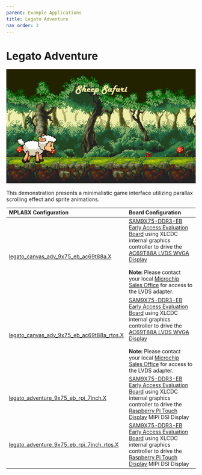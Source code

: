 ```yaml
---
parent: Example Applications
title: Legato Adventure
nav_order: 3
---
```


# Legato Adventure

![](./../../images/legato_adventure.png)

This demonstration presents a minimalistic game interface utilizing parallax scrolling effect and sprite animations.

|MPLABX Configuration|Board Configuration|
|:-------------------|:------------------|
|[legato_canvas_adv_9x75_eb_ac69t88a.X](./firmware/legato_canvas_adv_9x75_eb_ac69t88a.X/readme.md)| [SAM9X75-DDR3-EB Early Access Evaluation Board](https://www.microchip.com/en-us/development-tool/EA14J50A) using XLCDC internal graphics controller to drive the [AC69T88A LVDS WVGA Display](https://www.microchipdirect.com/dev-tools/AC69T88A?allDevTools=true) <br/><br/>**Note:** Please contact your local [Microchip Sales Office](https://www.microchip.com/en-us/about/global-sales-and-distribution) for access to the LVDS adapter.
|[legato_canvas_adv_9x75_eb_ac69t88a_rtos.X](./firmware/legato_canvas_adv_9x75_eb_ac69t88a_rtos.X/readme.md)| [SAM9X75-DDR3-EB Early Access Evaluation Board](https://www.microchip.com/en-us/development-tool/EA14J50A) using XLCDC internal graphics controller to drive the [AC69T88A LVDS WVGA Display](https://www.microchipdirect.com/dev-tools/AC69T88A?allDevTools=true) <br/><br/>**Note:** Please contact your local [Microchip Sales Office](https://www.microchip.com/en-us/about/global-sales-and-distribution) for access to the LVDS adapter.
|[legato_adventure_9x75_eb_rpi_7inch.X](./firmware/legato_adventure_9x75_eb_rpi_7inch.X/readme.md)| [SAM9X75-DDR3-EB Early Access Evaluation Board](https://www.microchip.com/en-us/development-tool/EA14J50A) using XLCDC internal graphics controller to drive the [Raspberry Pi Touch Display](https://www.raspberrypi.com/products/raspberry-pi-touch-display/) MIPI DSI Display
|[legato_adventure_9x75_eb_rpi_7inch_rtos.X](./firmware/legato_adventure_9x75_eb_rpi_7inch_rtos.X/readme.md)| [SAM9X75-DDR3-EB Early Access Evaluation Board](https://www.microchip.com/en-us/development-tool/EA14J50A) using XLCDC internal graphics controller to drive the [Raspberry Pi Touch Display](https://www.raspberrypi.com/products/raspberry-pi-touch-display/) MIPI DSI Display
